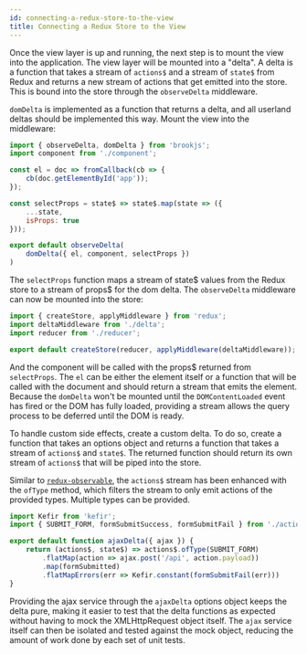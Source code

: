 ```yaml
---
id: connecting-a-redux-store-to-the-view
title: Connecting a Redux Store to the View
---
```


Once the view layer is up and running, the next step is to mount the view into the application. The view layer will be mounted into a "delta". A delta is a function that takes a stream of `actions$` and a stream of `state$` from Redux and returns a new stream of actions that get emitted into the store. This is bound into the store through the `observeDelta` middleware.

`domDelta` is implemented as a function that returns a delta, and all userland deltas should be implemented this way. Mount the view into the middleware:

```js
import { observeDelta, domDelta } from 'brookjs';
import component from './component';

const el = doc => fromCallback(cb => {
    cb(doc.getElementById('app'));
});

const selectProps = state$ => state$.map(state => ({
    ...state,
    isProps: true
}));

export default observeDelta(
    domDelta({ el, component, selectProps })
)
```

The `selectProps` function maps a stream of state$ values from the Redux store to a stream of props$ for the dom delta. The `observeDelta` middleware can now be mounted into the store:

```js
import { createStore, applyMiddleware } from 'redux';
import deltaMiddleware from './delta';
import reducer from './reducer';

export default createStore(reducer, applyMiddleware(deltaMiddleware));
```

And the component will be called with the props$ returned from `selectProps`. The `el` can be either the element itself or a function that will be called with the document and should return a stream that emits the element. Because the `domDelta` won't be mounted until the `DOMContentLoaded` event has fired or the DOM has fully loaded, providing a stream allows the query process to be deferred until the DOM is ready.

To handle custom side effects, create a custom delta. To do so, create a function that takes an options object and returns a function that takes a stream of `actions$` and `state$`. The returned function should return its own stream of `actions$` that will be piped into the store.

Similar to [`redux-observable`][red-obs], the `actions$` stream has been enhanced with the `ofType` method, which filters the stream to only emit actions of the provided types. Multiple types can be provided.

```js
import Kefir from 'kefir';
import { SUBMIT_FORM, formSubmitSuccess, formSubmitFail } from './actions';

export default function ajaxDelta({ ajax }) {
    return (actions$, state$) => actions$.ofType(SUBMIT_FORM)
        .flatMap(action => ajax.post('/api', action.payload))
        .map(formSubmitted)
        .flatMapErrors(err => Kefir.constant(formSubmitFail(err)))
}
```

Providing the ajax service through the `ajaxDelta` options object keeps the delta pure, making it easier to test that the delta functions as expected without having to mock the XMLHttpRequest object itself. The `ajax` service itself can then be isolated and tested against the mock object, reducing the amount of work done by each set of unit tests.

  [red-obs]: https://redux-observable.js.org/docs/basics/Epics.html

